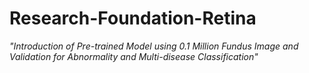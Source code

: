 # Research-Foundation-Retina
*"Introduction of Pre-trained Model using 0.1 Million Fundus Image and Validation for Abnormality and Multi-disease Classification"*
